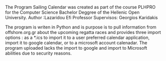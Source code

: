 The Program Sailing Calendar was created as part of the course PLHPRO for the Computer Science Bachelor Deggree of the Hellenic Open University.
Author :Lazaridou Efi
Professor Supervisos: Georgios Karidakis

The program is writen in Python and is purpose is to pull information from  offshore.org.gr about the upcoming regatta races and provides three import options : as a *.ics to import it to a user preferred calendar application, import it to google calendar, or to a microsoft account calenadar.
The program uploaded lacks the import to google and import to Microsoft abilities due to security reasons.
